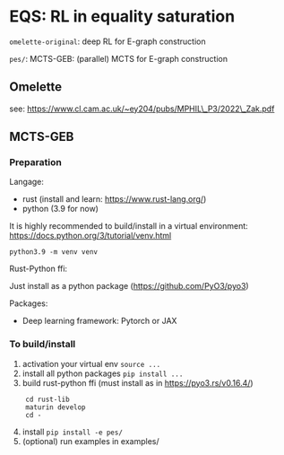 # EQS: RL in equality saturation

`omelette-original`: deep RL for E-graph construction

`pes/`: MCTS-GEB: (parallel) MCTS for E-graph construction

## Omelette

see: https://www.cl.cam.ac.uk/~ey204/pubs/MPHIL\_P3/2022\_Zak.pdf

## MCTS-GEB

### Preparation

Langage:

- rust (install and learn: https://www.rust-lang.org/)
- python (3.9 for now)

It is highly recommended to build/install in a virtual environment: https://docs.python.org/3/tutorial/venv.html

`python3.9 -m venv venv`

Rust-Python ffi:

Just install as a python package (https://github.com/PyO3/pyo3)

Packages:

- Deep learning framework: Pytorch or JAX

### To build/install

1. activation your virtual env `source ...`
2. install all python packages `pip install ...`
3. build rust-python ffi (must install as in https://pyo3.rs/v0.16.4/)

```
    cd rust-lib
    maturin develop
    cd -
```

4. install `pip install -e pes/`
5. (optional) run examples in examples/
